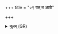 +++
title = "०९ यत् त आपो"

+++
<details><summary>मूलम् (GR)</summary>

यत् त आपो यद् ओषधीर्  
मनः (…) ॥ +++(see 1bcd)+++
</details>